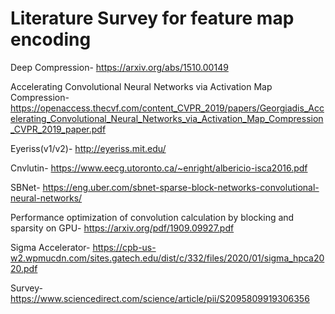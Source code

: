 # Literature Survey for feature map encoding

Deep Compression- https://arxiv.org/abs/1510.00149

Accelerating Convolutional Neural Networks via Activation Map Compression- https://openaccess.thecvf.com/content_CVPR_2019/papers/Georgiadis_Accelerating_Convolutional_Neural_Networks_via_Activation_Map_Compression_CVPR_2019_paper.pdf

Eyeriss(v1/v2)- http://eyeriss.mit.edu/

Cnvlutin- https://www.eecg.utoronto.ca/~enright/albericio-isca2016.pdf

SBNet- https://eng.uber.com/sbnet-sparse-block-networks-convolutional-neural-networks/

Performance optimization of convolution calculation by blocking and sparsity on GPU- https://arxiv.org/pdf/1909.09927.pdf

Sigma Accelerator- https://cpb-us-w2.wpmucdn.com/sites.gatech.edu/dist/c/332/files/2020/01/sigma_hpca2020.pdf

Survey- https://www.sciencedirect.com/science/article/pii/S2095809919306356
